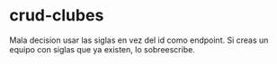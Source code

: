 # crud-clubes

Mala decision usar las siglas en vez del id como endpoint.
Si creas un equipo con siglas que ya existen, lo sobreescribe.